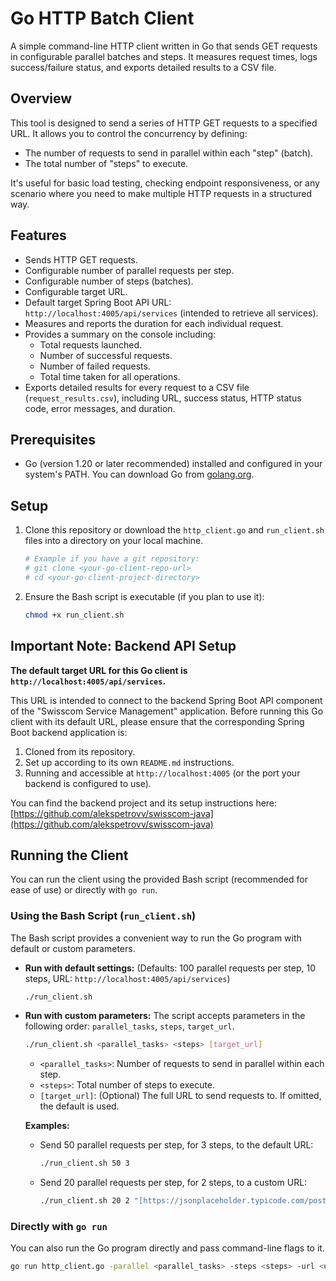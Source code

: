 # Go HTTP Batch Client

A simple command-line HTTP client written in Go that sends GET requests in configurable parallel batches and steps. It measures request times, logs success/failure status, and exports detailed results to a CSV file.

## Overview

This tool is designed to send a series of HTTP GET requests to a specified URL. It allows you to control the concurrency by defining:
* The number of requests to send in parallel within each "step" (batch).
* The total number of "steps" to execute.

It's useful for basic load testing, checking endpoint responsiveness, or any scenario where you need to make multiple HTTP requests in a structured way.

## Features

* Sends HTTP GET requests.
* Configurable number of parallel requests per step.
* Configurable number of steps (batches).
* Configurable target URL.
* Default target Spring Boot API URL: `http://localhost:4005/api/services` (intended to retrieve all services).
* Measures and reports the duration for each individual request.
* Provides a summary on the console including:
    * Total requests launched.
    * Number of successful requests.
    * Number of failed requests.
    * Total time taken for all operations.
* Exports detailed results for every request to a CSV file (`request_results.csv`), including URL, success status, HTTP status code, error messages, and duration.

## Prerequisites

* Go (version 1.20 or later recommended) installed and configured in your system's PATH. You can download Go from [golang.org](https://golang.org/).

## Setup

1.  Clone this repository or download the `http_client.go` and `run_client.sh` files into a directory on your local machine.
    ```bash
    # Example if you have a git repository:
    # git clone <your-go-client-repo-url>
    # cd <your-go-client-project-directory>
    ```
2.  Ensure the Bash script is executable (if you plan to use it):
    ```bash
    chmod +x run_client.sh
    ```

## Important Note: Backend API Setup

**The default target URL for this Go client is `http://localhost:4005/api/services`.**

This URL is intended to connect to the backend Spring Boot API component of the "Swisscom Service Management" application. Before running this Go client with its default URL, please ensure that the corresponding Spring Boot backend application is:
1.  Cloned from its repository.
2.  Set up according to its own `README.md` instructions.
3.  Running and accessible at `http://localhost:4005` (or the port your backend is configured to use).

You can find the backend project and its setup instructions here:
[https://github.com/alekspetrovv/swisscom-java](https://github.com/alekspetrovv/swisscom-java)
## Running the Client

You can run the client using the provided Bash script (recommended for ease of use) or directly with `go run`.

### Using the Bash Script (`run_client.sh`)

The Bash script provides a convenient way to run the Go program with default or custom parameters.

* **Run with default settings:**
  (Defaults: 100 parallel requests per step, 10 steps, URL: `http://localhost:4005/api/services`)
    ```bash
    ./run_client.sh
    ```

* **Run with custom parameters:**
  The script accepts parameters in the following order: `parallel_tasks`, `steps`, `target_url`.
    ```bash
    ./run_client.sh <parallel_tasks> <steps> [target_url]
    ```
    * `<parallel_tasks>`: Number of requests to send in parallel within each step.
    * `<steps>`: Total number of steps to execute.
    * `[target_url]`: (Optional) The full URL to send requests to. If omitted, the default is used.

  **Examples:**
    * Send 50 parallel requests per step, for 3 steps, to the default URL:
        ```bash
        ./run_client.sh 50 3
        ```
    * Send 20 parallel requests per step, for 2 steps, to a custom URL:
        ```bash
        ./run_client.sh 20 2 "[https://jsonplaceholder.typicode.com/posts](https://jsonplaceholder.typicode.com/posts)"
        ```

### Directly with `go run`

You can also run the Go program directly and pass command-line flags to it.

```bash
go run http_client.go -parallel <parallel_tasks> -steps <steps> -url <url> 